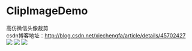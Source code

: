 # ClipImageDemo
高仿微信头像裁剪<br> 
csdn博客地址：http://blog.csdn.net/xiechengfa/article/details/45702427<br> 
![](http://img.blog.csdn.net/20150513232416629?watermark/2/text/aHR0cDovL2Jsb2cuY3Nkbi5uZXQveGllY2hlbmdmYQ==/font/5a6L5L2T/fontsize/400/fill/I0JBQkFCMA==/dissolve/70/gravity/Center)
![](http://img.blog.csdn.net/20150513232511587?watermark/2/text/aHR0cDovL2Jsb2cuY3Nkbi5uZXQveGllY2hlbmdmYQ==/font/5a6L5L2T/fontsize/400/fill/I0JBQkFCMA==/dissolve/70/gravity/Center)
![](https://github.com/xie2000/ClipImageDemo/test.jpg)

